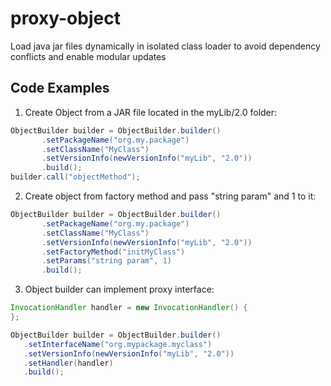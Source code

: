 # proxy-object
Load java jar files dynamically in isolated class loader to avoid dependency conflicts and enable modular updates

## Code Examples
1. Create Object from a JAR file located in the myLib/2.0 folder:
```java
ObjectBuilder builder = ObjectBuilder.builder()
       .setPackageName("org.my.package")
       .setClassName("MyClass")
       .setVersionInfo(newVersionInfo("myLib", "2.0"))
       .build();
builder.call("objectMethod");
```
2. Create object from factory method and pass "string param" and 1 to it:
```java
ObjectBuilder builder = ObjectBuilder.builder()
       .setPackageName("org.my.package")
       .setClassName("MyClass")
       .setVersionInfo(newVersionInfo("myLib", "2.0"))
       .setFactoryMethod("initMyClass")
       .setParams("string param", 1)
       .build();
```
3. Object builder can implement proxy interface:
```java
InvocationHandler handler = new InvocationHandler() {
};

ObjectBuilder builder = ObjectBuilder.builder()
   .setInterfaceName("org.mypackage.myclass")
   .setVersionInfo(newVersionInfo("myLib", "2.0"))
   .setHandler(handler)
   .build();
```   
